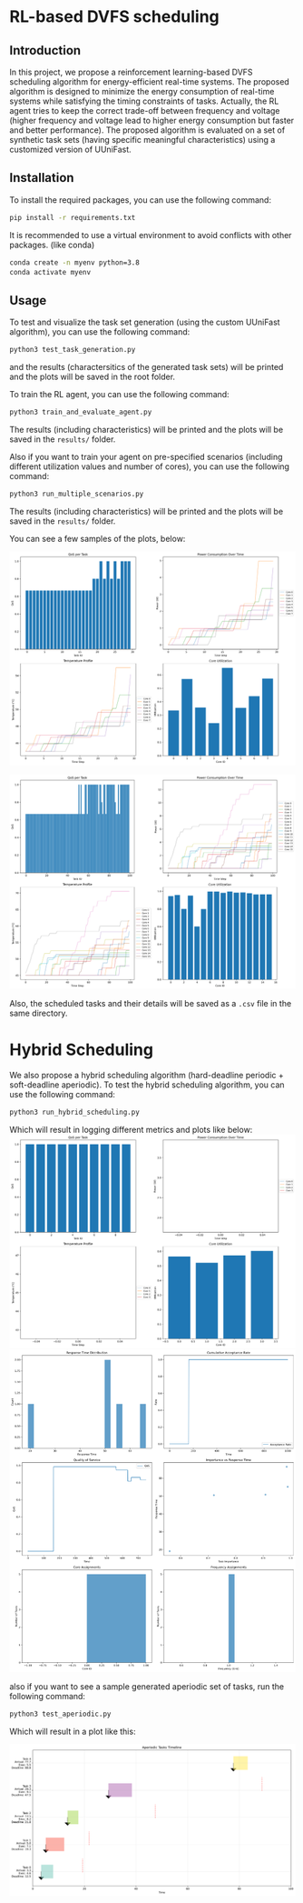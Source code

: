# RL-based DVFS scheduling

## Introduction
In this project, we propose a reinforcement learning-based DVFS scheduling algorithm for energy-efficient real-time systems. The proposed algorithm is designed to minimize the energy consumption of real-time systems while satisfying the timing constraints of tasks. Actually, the RL agent tries to keep the correct trade-off between frequency and voltage (higher frequency and voltage lead to higher energy consumption but faster and better performance). The proposed algorithm is evaluated on a set of synthetic task sets (having specific meaningful characteristics) using a customized version of UUniFast. 

## Installation
To install the required packages, you can use the following command:
```bash
pip install -r requirements.txt
```
It is recommended to use a virtual environment to avoid conflicts with other packages. (like conda)
```bash
conda create -n myenv python=3.8
conda activate myenv
```

## Usage
To test and visualize the task set generation (using the custom UUniFast algorithm), you can use the following command:

```bash
python3 test_task_generation.py
```
and the results (charactersitics of the generated task sets) will be printed and the plots will be saved in the root folder.

To train the RL agent, you can use the following command:
```bash
python3 train_and_evaluate_agent.py
```

The results (including characteristics) will be printed and the plots will be saved in the `results/` folder.

Also if you want to train your agent on pre-specified scenarios (including different utilization values and number of cores), you can use the following command:
```bash
python3 run_multiple_scenarios.py
```

The results (including characteristics) will be printed and the plots will be saved in the `results/` folder.

You can see a few samples of the plots, below:

![sample](static/8C_0.5U.png)

![sample](static/16C_1.0U.png)

Also, the scheduled tasks and their details will be saved as a `.csv` file in the same directory.

# Hybrid Scheduling
We also propose a hybrid scheduling algorithm (hard-deadline periodic + soft-deadline aperiodic). To test the hybrid scheduling algorithm, you can use the following command:

```bash
python3 run_hybrid_scheduling.py
```
Which will result in logging different metrics  and plots like below:
![sample](static/periodic_schedule.png)
![sample](static/aperiodic_schedule.png)


also if you want to see a sample generated aperiodic set of tasks, run the following command:

```bash
python3 test_aperiodic.py
```
Which will result in a plot like this:

![sample](static/aperiodic_timeline.png)